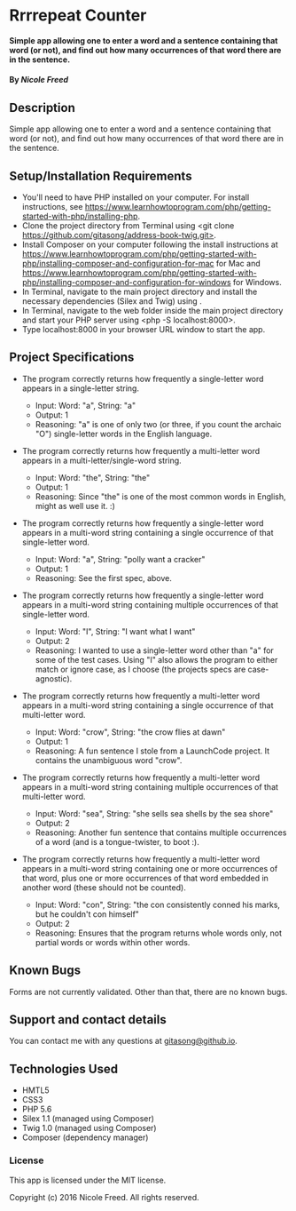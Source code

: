 # Rrrrepeat Counter

#### Simple app allowing one to enter a word and a sentence containing that word (or not), and find out how many occurrences of that word there are in the sentence.

#### By _Nicole Freed_

## Description

Simple app allowing one to enter a word and a sentence containing that word (or not), and find out how many occurrences of that word there are in the sentence.

## Setup/Installation Requirements

* You'll need to have PHP installed on your computer. For install instructions, see https://www.learnhowtoprogram.com/php/getting-started-with-php/installing-php.
* Clone the project directory from Terminal using <git clone https://github.com/gitasong/address-book-twig.git>.
* Install Composer on your computer following the install instructions at https://www.learnhowtoprogram.com/php/getting-started-with-php/installing-composer-and-configuration-for-mac for Mac and https://www.learnhowtoprogram.com/php/getting-started-with-php/installing-composer-and-configuration-for-windows for Windows.
* In Terminal, navigate to the main project directory and install the necessary dependencies (Silex and Twig) using <composer install>.
* In Terminal, navigate to the web folder inside the main project directory and start your PHP server using <php -S localhost:8000>.
* Type localhost:8000 in your browser URL window to start the app.

## Project Specifications

* The program correctly returns how frequently a single-letter word appears in a single-letter string.
    - Input: Word: "a", String: "a"
    - Output: 1
    - Reasoning: "a" is one of only two (or three, if you count the archaic "O") single-letter words in the English language.

* The program correctly returns how frequently a multi-letter word appears in a multi-letter/single-word string.
    - Input: Word: "the", String: "the"
    - Output: 1
    - Reasoning: Since "the" is one of the most common words in English, might as well use it. :)

* The program correctly returns how frequently a single-letter word appears in a multi-word string containing a single occurrence of that single-letter word.
    - Input: Word: "a", String: "polly want a cracker"
    - Output: 1
    - Reasoning: See the first spec, above.

* The program correctly returns how frequently a single-letter word appears in a multi-word string containing multiple occurrences of that single-letter word.
    - Input: Word: "I", String: "I want what I want"
    - Output: 2
    - Reasoning: I wanted to use a single-letter word other than "a" for some of the test cases. Using "I" also allows the program to either match or ignore case, as I choose (the projects specs are case-agnostic).

* The program correctly returns how frequently a multi-letter word appears in a multi-word string containing a single occurrence of that multi-letter word.
    - Input: Word: "crow", String: "the crow flies at dawn"
    - Output: 1
    - Reasoning: A fun sentence I stole from a LaunchCode project. It contains the unambiguous word "crow".

* The program correctly returns how frequently a multi-letter word appears in a multi-word string containing multiple occurrences of that multi-letter word.
    - Input: Word: "sea", String: "she sells sea shells by the sea shore"
    - Output: 2
    - Reasoning: Another fun sentence that contains multiple occurrences of a word (and is a tongue-twister, to boot :).

* The program correctly returns how frequently a multi-letter word appears in a multi-word string containing one or more occurrences of that word, plus one or more occurrences of that word embedded in another word (these should not be counted).
    - Input: Word: "con", String: "the con consistently conned his marks, but he couldn't con himself"
    - Output: 2
    - Reasoning: Ensures that the program returns whole words only, not partial words or words within other words.

## Known Bugs

Forms are not currently validated. Other than that, there are no known bugs.

## Support and contact details

You can contact me with any questions at gitasong@github.io.

## Technologies Used

* HMTL5
* CSS3
* PHP 5.6
* Silex 1.1 (managed using Composer)
* Twig 1.0 (managed using Composer)
* Composer (dependency manager)

### License

This app is licensed under the MIT license.

Copyright (c) 2016 Nicole Freed. All rights reserved.
